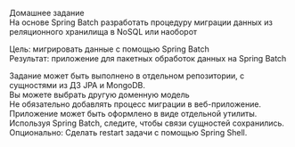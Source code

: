Домашнее задание   
На основе Spring Batch разработать процедуру миграции данных из реляционного хранилища в NoSQL или наоборот   

Цель: мигрировать данные с помощью Spring Batch   
Результат: приложение для пакетных обработок данных на Spring Batch   

Задание может быть выполнено в отдельном репозитории, с сущностями из ДЗ JPA и MongoDB.   
Вы можете выбрать другую доменную модель   
Не обязательно добавлять процесс миграции в веб-приложение. Приложение может быть оформлено в виде отдельной утилиты.   
Используя Spring Batch, следите, чтобы связи сущностей сохранились.   
Опционально: Сделать restart задачи с помощью Spring Shell.   